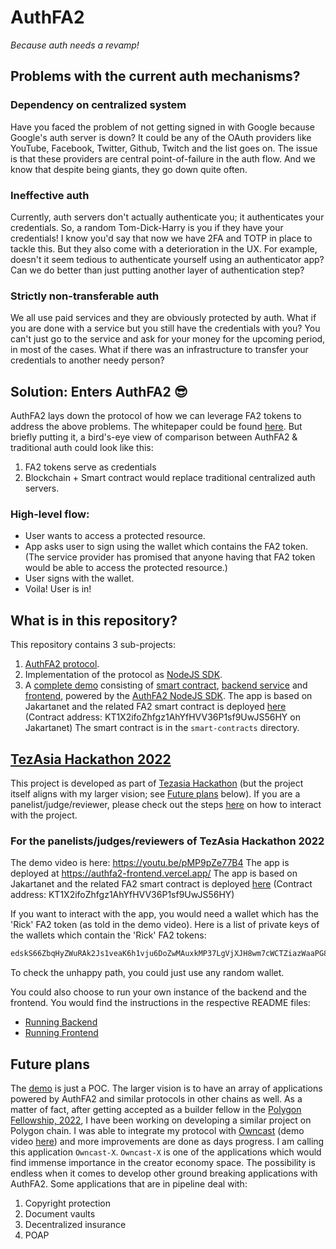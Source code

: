 # AuthFA2
_Because auth needs a revamp!_

## Problems with the current auth mechanisms?
### Dependency on centralized system
Have you faced the problem of not getting signed in with Google because Google's auth server is down? It could be any of the OAuth providers like YouTube, Facebook, Twitter, Github, Twitch and the list goes on. The issue is that these providers are central point-of-failure in the auth flow. And we know that despite being giants, they go down quite often.
### Ineffective auth
Currently, auth servers don't actually authenticate you; it authenticates your credentials. So, a random Tom-Dick-Harry is you if they have your credentials! I know you'd say that now we have 2FA and TOTP in place to tackle this. But they also come with a deterioration in the UX. For example, doesn't it seem tedious to authenticate yourself using an authenticator app? Can we do better than just putting another layer of authentication step?
### Strictly non-transferable auth
We all use paid services and they are obviously protected by auth. What if you are done with a service but you still have the credentials with you? You can't just go to the service and ask for your money for the upcoming period, in most of the cases. What if there was an infrastructure to transfer your credentials to another needy person?

## Solution: Enters AuthFA2 😎
AuthFA2 lays down the protocol of how we can leverage FA2 tokens to address the above problems. The whitepaper could be found [here][NFT-Auth WP]. But briefly putting it, a bird's-eye view of comparison between AuthFA2 & traditional auth could look like this:
1. FA2 tokens serve as credentials
2. Blockchain + Smart contract would replace traditional centralized auth servers.

### High-level flow:
- User wants to access a protected resource.
- App asks user to sign using the wallet which contains the FA2 token. (The service provider has promised that anyone having that FA2 token would be able to access the protected resource.)
- User signs with the wallet.
- Voila! User is in!

## What is in this repository?
This repository contains 3 sub-projects:
1. [AuthFA2 protocol][README AuthFA2].
2. Implementation of the protocol as [NodeJS SDK][AuthFA2 NodeJS SDK].
3. A [complete demo][Demo App] consisting of [smart contract][Demo FA2 Contract], [backend service][Demo Backend] and [frontend][Demo App], powered by the [AuthFA2 NodeJS SDK][AuthFA2 NodeJS SDK]. The app is based on Jakartanet and the related FA2 smart contract is deployed [here][Demo FA2 Contract] (Contract address: KT1X2ifoZhfgz1AhYfHVV36P1sf9UwJS56HY on Jakartanet)
The smart contract is in the `smart-contracts` directory.

## [TezAsia Hackathon 2022][Tezasia Hackathon]
This project is developed as part of [Tezasia Hackathon][Tezasia Hackathon] (but the project itself aligns with my larger vision; see [Future plans][Future plans] below). If you are a panelist/judge/reviewer, please check out the steps [here][README Frontend] on how to interact with the project.

### For the panelists/judges/reviewers of TezAsia Hackathon 2022
The demo video is here: https://youtu.be/pMP9pZe77B4
The app is deployed at https://authfa2-frontend.vercel.app/
The app is based on Jakartanet and the related FA2 smart contract is deployed [here][Demo FA2 Contract] (Contract address: KT1X2ifoZhfgz1AhYfHVV36P1sf9UwJS56HY)

If you want to interact with the app, you would need a wallet which has the 'Rick' FA2 token (as told in the demo video). Here is a list of private keys of the wallets which contain the 'Rick' FA2 tokens:
```sh
edskS66ZbqHyZWuRAk2Js1veaK6h1vju6DoZwMAuxkMP37LgVjXJH8wm7cWCTZiazWaaPG8rDXq4h9v2G8hJUtvx5V38vgiXVi
```
To check the unhappy path, you could just use any random wallet.

You could also choose to run your own instance of the backend and the frontend. You would find the instructions in the respective README files:
- [Running Backend][README Auth Server]
- [Running Frontend][README Frontend]

## Future plans
The [demo][Demo App] is just a POC. The larger vision is to have an array of applications powered by AuthFA2 and similar protocols in other chains as well. As a matter of fact, after getting accepted as a builder fellow in the [Polygon Fellowship, 2022][Polygon Fellowship 2022], I have been working on developing a similar project on Polygon chain. I was able to integrate my protocol with [Owncast][Owncast Repo] (demo video [here][Owncast-X demo]) and more improvements are done as days progress. I am calling this application `Owncast-X`.
`Owncast-X` is one of the applications which would find immense importance in the creator economy space. The possibility is endless when it comes to develop other ground breaking applications with AuthFA2. Some applications that are in pipeline deal with:
1. Copyright protection
2. Document vaults
3. Decentralized insurance
4. POAP

[Tezasia Hackathon]: <https://unstop.com/competition/tezasia-hackathon-tezos-india-357710>
[NFT-Auth WP]: <https://www.notion.so/ankitshubham/NFT-Auth-Protocol-4de9641932a24ec3a59665adc97b3ebb>
[Polygon Fellowship 2022]: <https://polygon.technology/polygon-fellowship/>
[Polygon Fellowship project]: <https://devfolio.co/projects/nft-auth-d07d>
[Owncast Repo]: <https://github.com/owncast/owncast>
[Owncast-X Demo]: <https://www.youtube.com/watch?v=7Sy4ijl2Nc8>
[AuthFA2 NodeJS SDK]: <https://www.npmjs.com/package/authfa2>
[README AuthFA2]: <../main/authfa2-js/README.md>
[README Frontend]: <../main/frontend/README.md>
[README Auth Server]: <../main/auth-server/README.md>
[Future plans]: <../main/README.md#future-plans>
[Demo Video]: <https://youtu.be/pMP9pZe77B4>
[Demo App]: <https://authfa2-frontend.vercel.app/>
[Demo Backend]: <https://authfa2-backend.herokuapp.com/>
[Demo FA2 Contract]: <https://better-call.dev/jakartanet/KT1X2ifoZhfgz1AhYfHVV36P1sf9UwJS56HY/operations>
